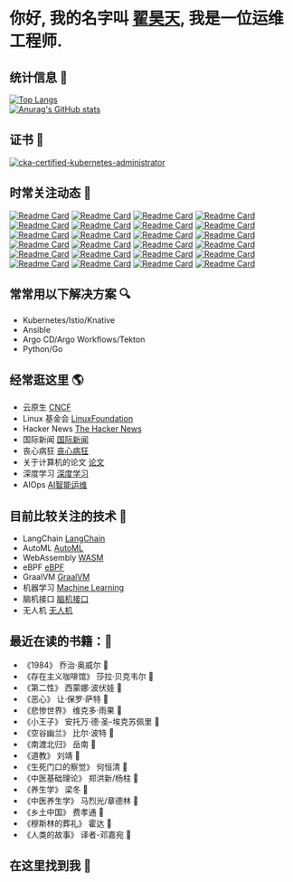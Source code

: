# 你好,  我的名字叫 [翟昊天](https://github.com/Zhaikuku?tab=stars), 我是一位运维工程师.

## 统计信息 :information_desk_person:
[![Top Langs](https://github-readme-stats.vercel.app/api/top-langs/?username=Zhaikuku&layout=compact&card_width=400&locale=cn&theme=aura)](https://github.com/anuraghazra/github-readme-stats) <br />
[![Anurag's GitHub stats](https://github-readme-stats.vercel.app/api?username=Zhaikuku&show_icons=true&theme=radical&locale=cn)](https://github.com/anuraghazra/github-readme-stats)
## 证书 :100:
[![cka-certified-kubernetes-administrator](https://user-images.githubusercontent.com/4213435/183928214-d775ab88-2034-47b5-beba-2ec083462629.png)](https://training.linuxfoundation.cn/certificates/1)

## 时常关注动态 :speech_balloon:

[![Readme Card](https://github-readme-stats.vercel.app/api/pin/?username=dastergon&repo=awesome-sre)](https://github.com/dastergon/awesome-sre)
[![Readme Card](https://github-readme-stats.vercel.app/api/pin/?username=geekan&repo=HowToLiveLonger)](https://github.com/geekan/HowToLiveLonger)
[![Readme Card](https://github-readme-stats.vercel.app/api/pin/?username=DovAmir&repo=awesome-design-patterns)](https://github.com/DovAmir/awesome-design-patterns)
[![Readme Card](https://github-readme-stats.vercel.app/api/pin/?username=akuity&repo=awesome-argo)](https://github.com/akuity/awesome-argo)
[![Readme Card](https://github-readme-stats.vercel.app/api/pin/?username=terrytangyuan&repo=awesome-kubeflow)](https://github.com/terrytangyuan/awesome-kubeflow)
[![Readme Card](https://github-readme-stats.vercel.app/api/pin/?username=kyrolabs&repo=awesome-langchain)](https://github.com/kyrolabs/awesome-langchain)
[![Readme Card](https://github-readme-stats.vercel.app/api/pin/?username=Significant-Gravitas&repo=Auto-GPT-Plugins)](https://github.com/Significant-Gravitas/Auto-GPT-Plugins)
[![Readme Card](https://github-readme-stats.vercel.app/api/pin/?username=BradyFU&repo=Awesome-Multimodal-Large-Language-Models)](https://github.com/BradyFU/Awesome-Multimodal-Large-Language-Models)
[![Readme Card](https://github-readme-stats.vercel.app/api/pin/?username=Hannibal046&repo=Awesome-LLM)](https://github.com/Hannibal046/Awesome-LLM)
[![Readme Card](https://github-readme-stats.vercel.app/api/pin/?username=dair-ai&repo=Prompt-Engineering-Guide)](https://github.com/dair-ai/Prompt-Engineering-Guide)
[![Readme Card](https://github-readme-stats.vercel.app/api/pin/?username=GanjinZero&repo=awesome_Chinese_medical_NLP)](https://github.com/GanjinZero/awesome_Chinese_medical_NLP)
[![Readme Card](https://github-readme-stats.vercel.app/api/pin/?username=luban-agi&repo=Awesome-AIGC-Tutorials)](https://github.com/luban-agi/Awesome-AIGC-Tutorials)
[![Readme Card](https://github-readme-stats.vercel.app/api/pin/?username=veggiemonk&repo=awesome-docker)](https://github.com/veggiemonk/awesome-docker)
[![Readme Card](https://github-readme-stats.vercel.app/api/pin/?username=ramitsurana&repo=awesome-kubernetes)](https://github.com/ramitsurana/awesome-kubernetes)
[![Readme Card](https://github-readme-stats.vercel.app/api/pin/?username=nubenetes&repo=awesome-kubernetes)](https://github.com/nubenetes/awesome-kubernetes)
[![Readme Card](https://github-readme-stats.vercel.app/api/pin/?username=mstrYoda&repo=awesome-istio)](https://github.com/mstrYoda/awesome-istio)
[![Readme Card](https://github-readme-stats.vercel.app/api/pin/?username=anksos&repo=awesome-knative)](https://github.com/anksos/awesome-knative)
[![Readme Card](https://github-readme-stats.vercel.app/api/pin/?username=samber&repo=awesome-prometheus-alerts)](https://github.com/samber/awesome-prometheus-alerts)
[![Readme Card](https://github-readme-stats.vercel.app/api/pin/?username=appcypher&repo=awesome-wasm-langs)](https://github.com/appcypher/awesome-wasm-langs)
[![Readme Card](https://github-readme-stats.vercel.app/api/pin/?username=rust-unofficial&repo=awesome-rust)](https://github.com/rust-unofficial/awesome-rust)
[![Readme Card](https://github-readme-stats.vercel.app/api/pin/?username=fighting41love&repo=funNLP)](https://github.com/fighting41love/funNLP)
[![Readme Card](https://github-readme-stats.vercel.app/api/pin/?username=knownsec&repo=404StarLink)](https://github.com/knownsec/404StarLink)
[![Readme Card](https://github-readme-stats.vercel.app/api/pin/?username=agile6v&repo=awesome-nginx)](https://github.com/agile6v/awesome-nginx)
[![Readme Card](https://github-readme-stats.vercel.app/api/pin/?username=zoidbergwill&repo=awesome-ebpf)](https://github.com/zoidbergwill/awesome-ebpf)


## 常常用以下解决方案  :mag:
- Kubernetes/Istio/Knative
- Ansible
- Argo CD/Argo Workflows/Tekton
- Python/Go

## 经常逛这里 :earth_americas:
- 云原生 [CNCF](https://www.cncf.io) 
- Linux 基金会 [LinuxFoundation](https://www.linuxfoundation.org)
- Hacker News [The Hacker News](https://thehackernews.com)
- 国际新闻 [国际新闻](https://github.com/dutymachine/news)
- 丧心病狂 [丧心病狂](https://github.com/sindresorhus/awesome)
- 关于计算机的论文 [论文](https://github.com/papers-we-love/papers-we-love)
- 深度学习 [深度学习](https://github.com/labmlai/annotated_deep_learning_paper_implementations)
- AIOps [AI智能运维](https://github.com/linjinjin123/awesome-AIOps)

## 目前比较关注的技术 :eyes:
- LangChain [LangChain](https://github.com/hwchase17/langchain)
- AutoML [AutoML](https://github.com/windmaple/awesome-AutoML)
- WebAssembly [WASM](https://webassembly.org/)
- eBPF [eBPF](https://ebpf.io/zh-cn)
- GraalVM [ GraalVM ](https://www.graalvm.org/)
- 机器学习 [Machine Learning](https://github.com/jindongwang/MachineLearning)
- 脑机接口 [脑机接口](https://github.com/apachecn/awesome-bci-zh)
- 无人机 [无人机](https://github.com/apachecn/awesome-drones-zh)

## 最近在读的书籍：🤔
- 《1984》           乔治·奥威尔 🚩
- 《存在主义咖啡馆》  莎拉·贝克韦尔 🚩
- 《第二性》         西蒙娜·波伏娃 🚩
- 《恶心》           让·保罗·萨特 📖
- 《悲惨世界》       维克多·雨果 📕
- 《小王子》         安托万·德·圣-埃克苏佩里 🚩
- 《空谷幽兰》       比尔·波特 🚩
- 《南渡北归》       岳南 🚩
- 《道教》           刘靖 🚩
- 《生死门口的察觉》  何恒清 🚩
- 《中医基础理论》   郑洪新/杨柱 📕
- 《养生学》        梁冬 📕
- 《中医养生学》    马烈光/章德林 📕
- 《乡土中国》      费孝通  🚩
-  《穆斯林的葬礼》  霍达  🚩
- 《人类的故事》    译者-邓嘉宛 🚩
## 在这里找到我 :raising_hand:

